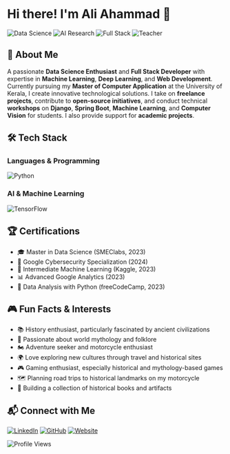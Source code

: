 <!DOCTYPE html>
<html>
<head>
    <title>Ali Ahammad's Portfolio</title>
    <meta charset="UTF-8">
    <meta name="viewport" content="width=device-width, initial-scale=1.0">
</head>
<body>

<h1>Hi there! I'm A<strong>li</strong> Ahammad 👋</h1>

<p>
<img src="https://img.shields.io/badge/Data%20Science-Enthusiast-blue?style=for-the-badge&logo=python" alt="Data Science">
<img src="https://img.shields.io/badge/AI-Researcher-red?style=for-the-badge&logo=tensorflow" alt="AI Research">
<img src="https://img.shields.io/badge/Full%20Stack-Developer-green?style=for-the-badge&logo=react" alt="Full Stack">
<img src="https://img.shields.io/badge/Teaching-Mentor-purple?style=for-the-badge&logo=google-scholar" alt="Teacher">
</p>

<h2>🚀 About Me</h2>

<p>A passionate <strong>Data Science Enthusiast</strong> and <strong>Full Stack Developer</strong> with expertise in <strong>Machine Learning</strong>, <strong>Deep Learning</strong>, and <strong>Web Development</strong>. Currently pursuing my <strong>Master of Computer Application</strong> at the University of Kerala, I create innovative technological solutions. I take on <strong>freelance projects</strong>, contribute to <strong>open-source initiatives</strong>, and conduct technical <strong>workshops</strong> on <strong>Django</strong>, <strong>Spring Boot</strong>, <strong>Machine Learning</strong>, and <strong>Computer Vision</strong> for students. I also provide support for <strong>academic projects</strong>.</p>

<h2>🛠️ Tech Stack</h2>

<h3>Languages & Programming</h3>
<p>
<img src="https://img.shields.io/badge/Python-3776AB?style=for-the-badge&logo=python&logoColor=white" alt="Python">
<!-- Rest of the badges... -->
</p>

<h3>AI & Machine Learning</h3>
<p>
<img src="https://img.shields.io/badge/TensorFlow-FF6F00?style=for-the-badge&logo=tensorflow&logoColor=white" alt="TensorFlow">
<!-- Rest of the badges... -->
</p>

<h2>🏆 Certifications</h2>
<ul>
    <li>🎓 Master in Data Science (SMEClabs, 2023)</li>
    <li>🏅 Google Cybersecurity Specialization (2024)</li>
    <li>🧠 Intermediate Machine Learning (Kaggle, 2023)</li>
    <li>📊 Advanced Google Analytics (2023)</li>
    <li>🐍 Data Analysis with Python (freeCodeCamp, 2023)</li>
</ul>

<h2>🎮 Fun Facts & Interests</h2>
<ul>
    <li>📚 History enthusiast, particularly fascinated by ancient civilizations</li>
    <li>🗿 Passionate about world mythology and folklore</li>
    <li>🏍️ Adventure seeker and motorcycle enthusiast</li>
    <li>🌍 Love exploring new cultures through travel and historical sites</li>
    <li>🎮 Gaming enthusiast, especially historical and mythology-based games</li>
    <li>🗺️ Planning road trips to historical landmarks on my motorcycle</li>
    <li>📖 Building a collection of historical books and artifacts</li>
</ul>

<h2>📬 Connect with Me</h2>
<p>
<a href="https://linkedin.com/in/ali-ahammad-li0812"><img src="https://img.shields.io/badge/LinkedIn-0077B5?style=for-the-badge&logo=linkedin&logoColor=white" alt="LinkedIn"></a>
<a href="https://github.com/li812"><img src="https://img.shields.io/badge/GitHub-181717?style=for-the-badge&logo=github&logoColor=white" alt="GitHub"></a>
<a href="https://www.aliahammad.com"><img src="https://img.shields.io/badge/Portfolio-3E324E?style=for-the-badge&logo=google-chrome&logoColor=white" alt="Website"></a>
</p>

<p>
<img src="https://komarev.com/ghpvc/?username=li812&color=blueviolet" alt="Profile Views">
</p>

</body>
</html>
